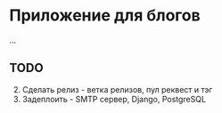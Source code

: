 # Приложение для блогов
...


## TODO
2. Сделать релиз - ветка релизов, пул реквест и тэг
3. Задеплоить - SMTP сервер, Django, PostgreSQL
